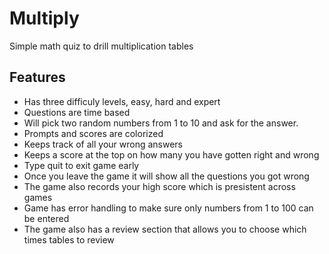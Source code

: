 # Multiply
Simple math quiz to drill multiplication tables

## Features

* Has three difficuly levels, easy, hard and expert
* Questions are time based
* Will pick two random numbers from 1 to 10 and ask for the answer.
* Prompts and scores are colorized
* Keeps track of all your wrong answers
* Keeps a score at the top on how many you have gotten right and wrong
* Type quit to exit game early
* Once you leave the game it will show all the questions you got wrong
* The game also records your high score which is presistent across games
* Game has error handling to make sure only numbers from 1 to 100 can be entered
* The game also has a review section that allows you to choose which times tables to review




